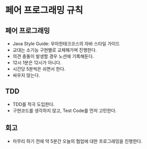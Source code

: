 # 페어 프로그래밍 규칙

## 페어 프로그래밍

* Java Style Guide: 우아한테크코스의 자바 스타일 가이드
* 교대는 소기능 구현별로 교체해가며 진행한다.
* 의견 충돌이 발생할 경우 노션에 기록해둔다.
* 12시 1분은 12시가 아니다.
* 시간당 5분씩은 쉬면서 한다.
* 싸우지 않는다.

## TDD

* TDD를 적극 도입한다.
* 구현코드를 생각하지 않고, Test Code를 먼저 고민한다.

## 회고

* 마무리 하기 전에 약 5분간 오늘의 협업에 대한 프로그래밍을 진행한다.
